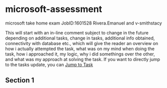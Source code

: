 # microsoft-assessment
microsoft take home exam JobID:1601528 Rivera.Emanuel and v-smithstacy

This will start with an in-line comment subject to change in the future depending on additional tasks, change in tasks, additional info obtained, connectivity with database etc., which will give the reader an overview on how i actually attempted the task, what was on my mind when doing the task, how i approached it, my logic, why i did somethings over the other, and what was my approach at solving the task.
If you want to directly jump to the tasks update, you can [Jump to Task](#task)



<a name="task"></a>
## Section 1
